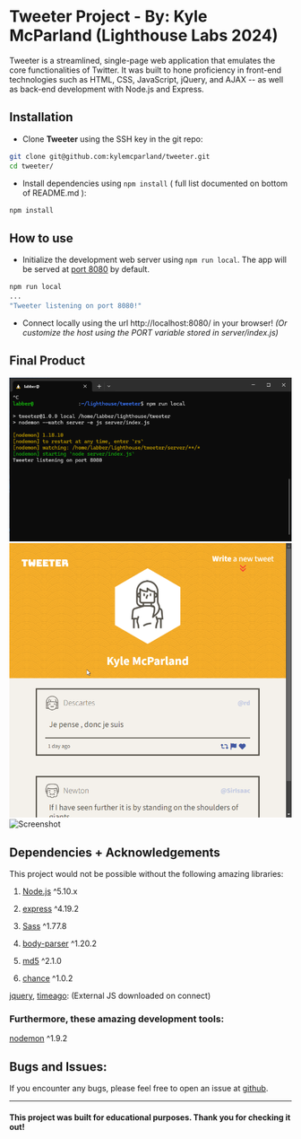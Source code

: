 # Tweeter Project - By: Kyle McParland (Lighthouse Labs 2024)

Tweeter is a streamlined, single-page web application that emulates the core functionalities of Twitter. It was built to hone proficiency in front-end technologies such as HTML, CSS, JavaScript, jQuery, and AJAX -- as well as back-end development with Node.js and Express.

## Installation

- Clone **Tweeter** using the SSH key in the git repo:

```bash
git clone git@github.com:kylemcparland/tweeter.git
cd tweeter/
```

- Install dependencies using `npm install` ( full list documented on bottom of README.md ):

```bash
npm install
```

## How to use
- Initialize the development web server using `npm run local`. The app will be served at [port 8080](http://localhost:8080/) by default.
```bash
npm run local
...
"Tweeter listening on port 8080!"
```
- Connect locally using the url http://localhost:8080/ in your browser! _(Or customize the host using the PORT variable stored in server/index.js)_

## Final Product

![Screenshot](https://raw.githubusercontent.com/kylemcparland/tweeter/master/public/images/run-tweeter.png "Screenshot of terminal running Tweeter")
![Screenshot](https://raw.githubusercontent.com/kylemcparland/tweeter/master/public/images/submit-tweet.gif "Animated gif of submitting a new Tweet")
![Screenshot](https://github.com/kylemcparland/tweeter/blob/master/public/images/responsive-design.gif?raw=true "Animated gif of the layout changing when resizing the window")

## Dependencies + Acknowledgements
This project would not be possible without the following amazing libraries:

1. [Node.js](https://nodejs.org/en/download/package-manager) ^5.10.x

2. [express](https://www.npmjs.com/package/express) ^4.19.2

3. [Sass](https://www.npmjs.com/package/sass) ^1.77.8

4. [body-parser](https://www.npmjs.com/package/body-parser) ^1.20.2

5. [md5](https://www.npmjs.com/package/md5) ^2.1.0

6. [chance](https://www.npmjs.com/package/chance) ^1.0.2

[jquery](https://jquery.com/), [timeago](https://www.npmjs.com/package/timeago): (External JS downloaded on connect)


### Furthermore, these amazing development tools:

[nodemon](https://www.npmjs.com/package/nodemon) ^1.9.2

## Bugs and Issues:
If you encounter any bugs, please feel free to open an issue at [github](https://github.com/kylemcparland/tweeter/issues).

---

#### This project was built for educational purposes. Thank you for checking it out!